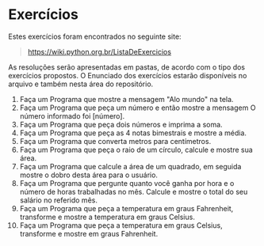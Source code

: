 # Exercícios

Estes exercícios foram encontrados no seguinte site:
> https://wiki.python.org.br/ListaDeExercicios

As resoluções serão apresentadas em pastas, de acordo com o tipo dos exercícios propostos.
O Enunciado dos exercícios estarão disponíveis no arquivo e também nesta área do repositório.

1. Faça um Programa que mostre a mensagem "Alo mundo" na tela.
2. Faça um Programa que peça um número e então mostre a mensagem O número informado foi [número].
3. Faça um Programa que peça dois números e imprima a soma.
4. Faça um Programa que peça as 4 notas bimestrais e mostre a média.
5. Faça um Programa que converta metros para centímetros.
6. Faça um Programa que peça o raio de um círculo, calcule e mostre sua área.
7. Faça um Programa que calcule a área de um quadrado, em seguida mostre o dobro desta área para o usuário.
8. Faça um Programa que pergunte quanto você ganha por hora e o número de horas trabalhadas no mês. Calcule e mostre o total do seu salário no referido mês.
9. Faça um Programa que peça a temperatura em graus Fahrenheit, transforme e mostre a temperatura em graus Celsius.
10. Faça um Programa que peça a temperatura em graus Celsius, transforme e mostre em graus Fahrenheit.

